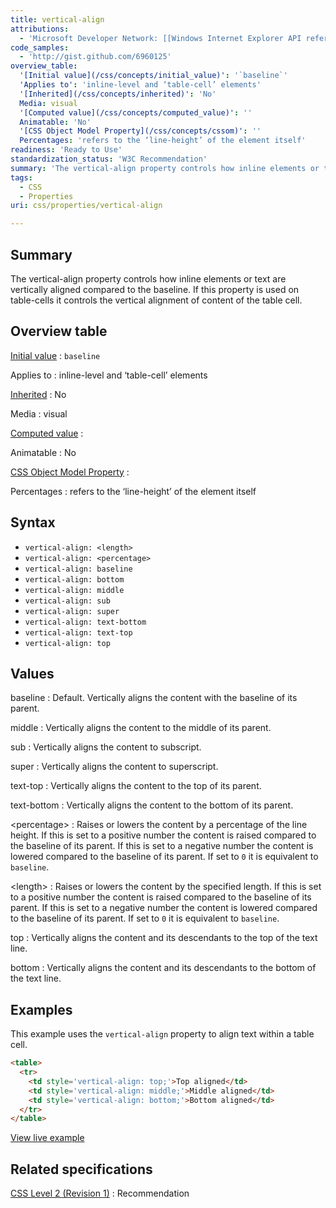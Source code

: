 ```yaml
---
title: vertical-align
attributions:
  - 'Microsoft Developer Network: [[Windows Internet Explorer API reference](http://msdn.microsoft.com/en-us/library/ie/hh828809%28v=vs.85%29.aspx) Article]'
code_samples:
  - 'http://gist.github.com/6960125'
overview_table:
  '[Initial value](/css/concepts/initial_value)': '`baseline`'
  'Applies to': 'inline-level and ‘table-cell’ elements'
  '[Inherited](/css/concepts/inherited)': 'No'
  Media: visual
  '[Computed value](/css/concepts/computed_value)': ''
  Animatable: 'No'
  '[CSS Object Model Property](/css/concepts/cssom)': ''
  Percentages: 'refers to the ‘line-height’ of the element itself'
readiness: 'Ready to Use'
standardization_status: 'W3C Recommendation'
summary: 'The vertical-align property controls how inline elements or text are vertically aligned compared to the baseline. If this property is used on table-cells it controls the vertical alignment of content of the table cell.'
tags:
  - CSS
  - Properties
uri: css/properties/vertical-align

---
```

## Summary

The vertical-align property controls how inline elements or text are vertically aligned compared to the baseline. If this property is used on table-cells it controls the vertical alignment of content of the table cell.

## Overview table

[Initial value](/css/concepts/initial_value)
:   `baseline`

Applies to
:   inline-level and ‘table-cell’ elements

[Inherited](/css/concepts/inherited)
:   No

Media
:   visual

[Computed value](/css/concepts/computed_value)
:

Animatable
:   No

[CSS Object Model Property](/css/concepts/cssom)
:

Percentages
:   refers to the ‘line-height’ of the element itself

## Syntax

-   `vertical-align: <length>`
-   `vertical-align: <percentage>`
-   `vertical-align: baseline`
-   `vertical-align: bottom`
-   `vertical-align: middle`
-   `vertical-align: sub`
-   `vertical-align: super`
-   `vertical-align: text-bottom`
-   `vertical-align: text-top`
-   `vertical-align: top`

## Values

baseline
:   Default. Vertically aligns the content with the baseline of its parent.

middle
:   Vertically aligns the content to the middle of its parent.

sub
:   Vertically aligns the content to subscript.

super
:   Vertically aligns the content to superscript.

text-top
:   Vertically aligns the content to the top of its parent.

text-bottom
:   Vertically aligns the content to the bottom of its parent.

\<percentage\>
:   Raises or lowers the content by a percentage of the line height. If this is set to a positive number the content is raised compared to the baseline of its parent. If this is set to a negative number the content is lowered compared to the baseline of its parent. If set to `0` it is equivalent to `baseline`.

\<length\>
:   Raises or lowers the content by the specified length. If this is set to a positive number the content is raised compared to the baseline of its parent. If this is set to a negative number the content is lowered compared to the baseline of its parent. If set to `0` it is equivalent to `baseline`.

top
:   Vertically aligns the content and its descendants to the top of the text line.

bottom
:   Vertically aligns the content and its descendants to the bottom of the text line.

## Examples

This example uses the `vertical-align` property to align text within a table cell.

``` html
<table>
  <tr>
    <td style='vertical-align: top;'>Top aligned</td>
    <td style='vertical-align: middle;'>Middle aligned</td>
    <td style='vertical-align: bottom;'>Bottom aligned</td>
  </tr>
</table>
```

[View live example](http://code.webplatform.org/gist/6960125)

## Related specifications

[CSS Level 2 (Revision 1)](http://www.w3.org/TR/CSS2/visudet.html#propdef-vertical-align)
:   Recommendation
